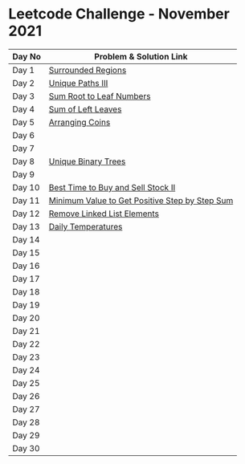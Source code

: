 # Leetcode Challenge - November 2021

| Day No | Problem & Solution Link                                                                                                                                              |
| ------ | -------------------------------------------------------------------------------------------------------------------------------------------------------------------- |
| Day 1  | [Surrounded Regions](../../difficulty-based-problem-index/leetcode-medium/leetcode-130-surrounded-regions.md)                                                        |
| Day 2  | [Unique Paths III](../../difficulty-based-problem-index/leetcode-hard/leetcode-980-unique-paths-iii.md)                                                              |
| Day 3  | [Sum Root to Leaf Numbers](../../difficulty-based-problem-index/leetcode-medium/leetcode-129-sum-root-to-leaf-numbers.md)                                            |
| Day 4  | [Sum of Left Leaves](../../difficulty-based-problem-index/leetcode-easy/leetcode-404-sum-of-left-leaves.md)                                                          |
| Day 5  | [Arranging Coins](../../difficulty-based-problem-index/leetcode-easy/leetcode-441-arranging-coins.md)                                                                |
| Day 6  |                                                                                                                                                                      |
| Day 7  |                                                                                                                                                                      |
| Day 8  | [Unique Binary Trees](../../difficulty-based-problem-index/leetcode-medium/leetcode-96-unique-binary-search-trees.md)                                                |
| Day 9  |                                                                                                                                                                      |
| Day 10 | [Best Time to Buy and Sell Stock II](../../difficulty-based-problem-index/leetcode-easy/leetcode-122-best-time-to-buy-and-sell-stock-ii.md)                          |
| Day 11 | [Minimum Value to Get Positive Step by Step Sum](../../difficulty-based-problem-index/leetcode-easy/leetcode-1413-minimum-value-to-get-positive-step-by-step-sum.md) |
| Day 12 | [Remove Linked List Elements](../../difficulty-based-problem-index/leetcode-easy/leetcode-203-remove-linked-list-elements.md)                                        |
| Day 13 | [Daily Temperatures](../../difficulty-based-problem-index/leetcode-medium/leetcode-739-daily-temperatures.md)                                                        |
| Day 14 |                                                                                                                                                                      |
| Day 15 |                                                                                                                                                                      |
| Day 16 |                                                                                                                                                                      |
| Day 17 |                                                                                                                                                                      |
| Day 18 |                                                                                                                                                                      |
| Day 19 |                                                                                                                                                                      |
| Day 20 |                                                                                                                                                                      |
| Day 21 |                                                                                                                                                                      |
| Day 22 |                                                                                                                                                                      |
| Day 23 |                                                                                                                                                                      |
| Day 24 |                                                                                                                                                                      |
| Day 25 |                                                                                                                                                                      |
| Day 26 |                                                                                                                                                                      |
| Day 27 |                                                                                                                                                                      |
| Day 28 |                                                                                                                                                                      |
| Day 29 |                                                                                                                                                                      |
| Day 30 |                                                                                                                                                                      |

